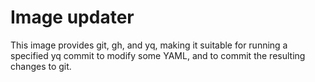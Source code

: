 # Image updater

This image provides git, gh, and yq, making it suitable for running a specified
yq commit to modify some YAML, and to commit the resulting changes to git.
